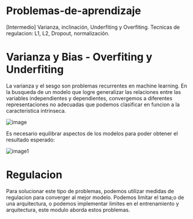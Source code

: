 # Problemas-de-aprendizaje
[Intermedio] Varianza, inclinación, Underfiting y Overfiting. Tecnicas de regulacion: L1, L2, Dropout, normalización.

# Varianza y Bias - Overfiting y Underfiting
La varianza y el sesgo son problemas recurrentes en machine learning. En la busqueda de un modelo que logre generalizar las relaciones entre las variables independientes y dependientes, convergemos a diferentes representaciones no adecuadas que podemos clasificar en funcion a la caracteristica intrinseca.

![image](https://media.licdn.com/dms/image/v2/C4E22AQH1UrwEMcBRfg/feedshare-shrink_2048_1536/feedshare-shrink_2048_1536/0/1653026422242?e=2147483647&v=beta&t=UIctBj9TdQeEWho68EZYJHr89lraDxUzhT4mucI33Rg)

Es necesario equilibrar aspectos de los modelos para poder obtener el resultado esperado:

![image1](https://i.stack.imgur.com/eVFct.png)

# Regulacion
Para solucionar este tipo de problemas, podemos utilizar medidas de regulacion para converger al mejor modelo. Podemos limitar el tama;o de una arquitectura, o podemos implementar limites en el entrenamiento y arquitectura, este modulo aborda estos problemas.

